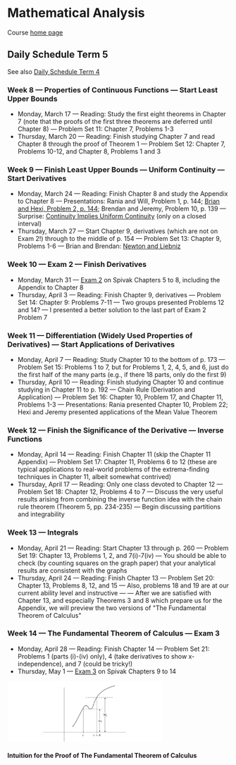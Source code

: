 # Mathematical Analysis

Course [home page](./)

## Daily Schedule Term 5

See also [Daily Schedule Term 4](./daily_schedule_term_4.html)

### Week 8 &mdash; Properties of Continuous Functions &mdash; Start Least Upper Bounds

* Monday, March 17 &mdash; Reading: Study the first eight theorems in Chapter 7 (note that the proofs of the first three theorems are deferred until Chapter 8) &mdash; Problem Set 11: Chapter 7, Problems 1-3
* Thursday, March 20 &mdash; Reading: Finish studying Chapter 7 and read Chapter 8 through the proof of Theorem 1 &mdash; Problem Set 12: Chapter 7, Problems 10-12, and Chapter 8, Problems 1 and 3

### Week 9 &mdash; Finish Least Upper Bounds &mdash; Uniform Continuity &mdash; Start Derivatives

* Monday, March 24 &mdash; Reading: Finish Chapter 8 and study the Appendix to Chapter 8 &mdash; Presentations: Rania and Will, Problem 1, p. 144; [Brian and Hexi, Problem 2, p. 144](./illustrations/UniformContinuity.nb.pdf); Brendan and Jeremy, Problem 10, p. 139 &mdash; Surprise: [Continuity Implies Uniform Continuity](./illustrations/ContinuityImpliesUniformContinuity.nb.pdf) (only on a closed interval)
* Thursday, March 27 &mdash; Start Chapter 9, derivatives (which are not on Exam 2!) through to the middle of p. 154 &mdash; Problem Set 13: Chapter 9, Problems 1-6 &mdash; Brian and Brendan: [Newton and Liebniz](./illustrations/NewtonAndLeibniz.nb.pdf)

### Week 10 &mdash; Exam 2 &mdash; Finish Derivatives

* Monday, March 31 &mdash; [Exam 2](./exams/Exam2.nb.pdf) on Spivak Chapters 5 to 8, including the Appendix to Chapter 8
* Thursday, April 3 &mdash; Reading: Finish Chapter 9, derivatives &mdash; Problem Set 14: Chapter 9: Problems 7-11 &mdash; Two groups presented Problems 12 and 14? &mdash; I presented a better solution to the last part of Exam 2 Problem 7

### Week 11 &mdash; Differentiation (Widely Used Properties of Derivatives) &mdash; Start Applications of Derivatives

* Monday, April 7 &mdash; Reading: Study Chapter 10 to the bottom of p. 173 &mdash; Problem Set 15: Problems 1 to 7, but for Problems 1, 2, 4, 5, and 6, just do the first half of the many parts (e.g., if there 18 parts, only do the first 9)
* Thursday, April 10 &mdash; Reading: Finish studying Chapter 10 and continue studying in Chapter 11 to p. 192 &mdash; Chain Rule (Derivation and Application) &mdash; Problem Set 16: Chapter 10, Problem 17, and Chapter 11, Problems 1-3 &mdash; Presentations: Rania presented Chapter 10, Problem 22; Hexi and Jeremy presented applications of the Mean Value Theorem

### Week 12 &mdash; Finish the Significance of the Derivative &mdash; Inverse Functions

* Monday, April 14 &mdash; Reading: Finish Chapter 11 (skip the Chapter 11 Appendix) &mdash; Problem Set 17: Chapter 11, Problems 6 to 12 (these are typical applications to real-world problems of the extrema-finding techniques in Chapter 11, albeit somewhat contrived)
* Thursday, April 17 &mdash; Reading: Only one class devoted to Chapter 12 &mdash; Problem Set 18: Chapter 12, Problems 4 to 7 &mdash; Discuss the very useful results arising from combining the inverse function idea with the chain rule theorem (Theorem 5, pp. 234-235) &mdash; Begin discussing partitions and integrability

### Week 13 &mdash; Integrals

* Monday, April 21 &mdash; Reading: Start Chapter 13 through p. 260 &mdash; Problem Set 19: Chapter 13, Problems 1, 2, and 7(i)-7(iv) &mdash; You should be able to check (by counting squares on the graph paper) that your analytical results are consistent with the graphs
* Thursday, April 24 &mdash; Reading: Finish Chapter 13 &mdash; Problem Set 20: Chapter 13, Problems 8, 12, and 15 &mdash; Also, problems 18 and 19 are at our current ability level and instructive &mdash; &mdash; After we are satisfied with Chapter 13, and especially Theorems 3 and 8 which prepare us for the Appendix, we will preview the two versions of "The Fundamental Theorem of Calculus"

### Week 14 &mdash; The Fundamental Theorem of Calculus &mdash; Exam 3

* Monday, April 28 &mdash; Reading: Finish Chapter 14 &mdash; Problem Set 21: Problems 1 (parts (i)-(iv) only), 4 (take derivatives to show x-independence), and 7 (could be tricky!)
* Thursday, May 1 &mdash; [Exam 3](./exams/Exam3.nb.pdf) on Spivak Chapters 9 to 14

<img src="./illustrations/TheFundamentalTheoremOfCalculus.png" width="70%">

#### Intuition for the Proof of The Fundamental Theorem of Calculus
